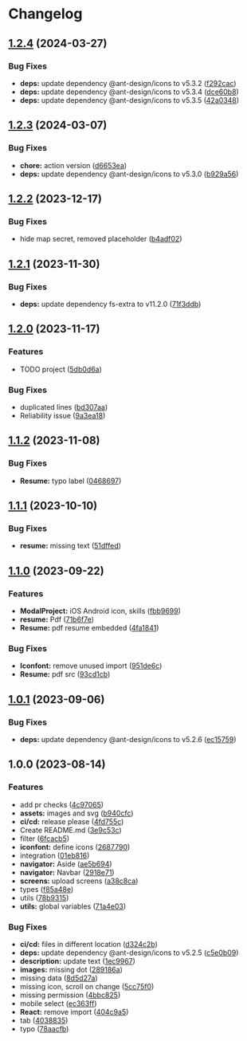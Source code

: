 # Changelog

## [1.2.4](https://github.com/LeleDallas/skillsfolio/compare/v1.2.3...v1.2.4) (2024-03-27)


### Bug Fixes

* **deps:** update dependency @ant-design/icons to v5.3.2 ([f292cac](https://github.com/LeleDallas/skillsfolio/commit/f292cac6cb6f2169c0569d50dc10b57c8fd099a2))
* **deps:** update dependency @ant-design/icons to v5.3.4 ([dce60b8](https://github.com/LeleDallas/skillsfolio/commit/dce60b8a530c8a46602fd62ad43ef3c2349ad214))
* **deps:** update dependency @ant-design/icons to v5.3.5 ([42a0348](https://github.com/LeleDallas/skillsfolio/commit/42a0348abdade2e5981c10dd9aa311212527f6a5))

## [1.2.3](https://github.com/LeleDallas/skillsfolio/compare/v1.2.2...v1.2.3) (2024-03-07)


### Bug Fixes

* **chore:** action version ([d6653ea](https://github.com/LeleDallas/skillsfolio/commit/d6653ea758e178f699fcb95eb4d8b4149716b14d))
* **deps:** update dependency @ant-design/icons to v5.3.0 ([b929a56](https://github.com/LeleDallas/skillsfolio/commit/b929a562ee2308968ef2aa84737d99f8b160b054))

## [1.2.2](https://github.com/LeleDallas/skillsfolio/compare/v1.2.1...v1.2.2) (2023-12-17)


### Bug Fixes

* hide map secret, removed placeholder ([b4adf02](https://github.com/LeleDallas/skillsfolio/commit/b4adf02ebf15ee65a2476539b7791ec461024a3f))

## [1.2.1](https://github.com/LeleDallas/skillsfolio/compare/v1.2.0...v1.2.1) (2023-11-30)


### Bug Fixes

* **deps:** update dependency fs-extra to v11.2.0 ([71f3ddb](https://github.com/LeleDallas/skillsfolio/commit/71f3ddba84def6b0cfe47b99a6d3e90300137555))

## [1.2.0](https://github.com/LeleDallas/skillsfolio/compare/v1.1.2...v1.2.0) (2023-11-17)


### Features

* TODO project ([5db0d6a](https://github.com/LeleDallas/skillsfolio/commit/5db0d6a7b6ee3d678b11546fb607f25b2f8303a5))


### Bug Fixes

* duplicated lines ([bd307aa](https://github.com/LeleDallas/skillsfolio/commit/bd307aa410a0e2bf1ac82b215f3db47b317d7635))
* Reliability issue ([9a3ea18](https://github.com/LeleDallas/skillsfolio/commit/9a3ea181ee9af3a29f8959f6247010ddca99478c))

## [1.1.2](https://github.com/LeleDallas/skillsfolio/compare/v1.1.1...v1.1.2) (2023-11-08)


### Bug Fixes

* **Resume:** typo label ([0468697](https://github.com/LeleDallas/skillsfolio/commit/0468697da234cdadb88d50b936ffcb41912700ae))

## [1.1.1](https://github.com/LeleDallas/skillsfolio/compare/v1.1.0...v1.1.1) (2023-10-10)


### Bug Fixes

* **resume:** missing text ([51dffed](https://github.com/LeleDallas/skillsfolio/commit/51dffed4661345aa88410f00e757ea0288da93c3))

## [1.1.0](https://github.com/LeleDallas/skillsfolio/compare/v1.0.1...v1.1.0) (2023-09-22)


### Features

* **ModalProject:** iOS Android icon, skills ([fbb9699](https://github.com/LeleDallas/skillsfolio/commit/fbb969925cb4f51995e9c4dc073d480138fb141b))
* **resume:** Pdf ([71b6f7e](https://github.com/LeleDallas/skillsfolio/commit/71b6f7ec54bf0a42d5300452dd2a5d47724cc950))
* **Resume:** pdf resume embedded ([4fa1841](https://github.com/LeleDallas/skillsfolio/commit/4fa1841715c2d2a8293d2fdb24792332abbf28b6))


### Bug Fixes

* **Iconfont:** remove unused import ([951de6c](https://github.com/LeleDallas/skillsfolio/commit/951de6c63db5749c9c52e39241d81b17f79557b0))
* **Resume:** pdf src ([93cd1cb](https://github.com/LeleDallas/skillsfolio/commit/93cd1cb0ffce17fa95b143dd8ae0d5e65d26a910))

## [1.0.1](https://github.com/LeleDallas/skillsfolio/compare/v1.0.0...v1.0.1) (2023-09-06)


### Bug Fixes

* **deps:** update dependency @ant-design/icons to v5.2.6 ([ec15759](https://github.com/LeleDallas/skillsfolio/commit/ec157599dc0d782ffb2869174f32122c328748b9))

## 1.0.0 (2023-08-14)


### Features

* add pr checks ([4c97065](https://github.com/LeleDallas/skillsfolio/commit/4c97065e070d87debe179ef30d67a6659d33ec1d))
* **assets:** images and svg ([b940cfc](https://github.com/LeleDallas/skillsfolio/commit/b940cfc65f8fb8bb2a1b82667d3f84cf8e50f927))
* **ci/cd:** release please ([4fd755c](https://github.com/LeleDallas/skillsfolio/commit/4fd755cb4007d3cbca8f1b6f2d442c8ce5b71915))
* Create README.md ([3e9c53c](https://github.com/LeleDallas/skillsfolio/commit/3e9c53c5a33cb9ecb0dc3b1c2be9730ea5b8526c))
* filter ([6fcacb5](https://github.com/LeleDallas/skillsfolio/commit/6fcacb5c98972248ff0f52cbe4bcc5c7bc8f5163))
* **iconfont:** define icons ([2687790](https://github.com/LeleDallas/skillsfolio/commit/2687790fcb569ada58f2c40c318ac200ea8317de))
* integration ([01eb816](https://github.com/LeleDallas/skillsfolio/commit/01eb81672fb7d7b42ae7d84a7ce516116629df07))
* **navigator:** Aside ([ae5b694](https://github.com/LeleDallas/skillsfolio/commit/ae5b694a91ef1fd0e71ddca7a47ee3640c42082a))
* **navigator:** Navbar ([2918e71](https://github.com/LeleDallas/skillsfolio/commit/2918e71aa7398192d5619c9eda199592a04e0620))
* **screens:** upload screens ([a38c8ca](https://github.com/LeleDallas/skillsfolio/commit/a38c8cabe9e980975a4d7203393a8b2f49e6e4bc))
* types ([f85a48e](https://github.com/LeleDallas/skillsfolio/commit/f85a48e52c6ee3f595698361baba489526b5388a))
* utils ([78b9315](https://github.com/LeleDallas/skillsfolio/commit/78b93153cf44d8a827ddba08cfd399d72f1fa0df))
* **utils:** global variables ([71a4e03](https://github.com/LeleDallas/skillsfolio/commit/71a4e037945a9082a98c78dc694ed4277ec5cfed))


### Bug Fixes

* **ci/cd:** files in different location ([d324c2b](https://github.com/LeleDallas/skillsfolio/commit/d324c2bb0bcdde457ee23bee725952ee77a5abc8))
* **deps:** update dependency @ant-design/icons to v5.2.5 ([c5e0b09](https://github.com/LeleDallas/skillsfolio/commit/c5e0b098ad9651ef8a7b0e307eb5c046e7e7e7db))
* **description:** update text ([1ec9967](https://github.com/LeleDallas/skillsfolio/commit/1ec9967a48c019426099a43ca2562a1d206c13a3))
* **images:** missing dot ([289186a](https://github.com/LeleDallas/skillsfolio/commit/289186a89243af06e066f3bebe3a8815f6982ec8))
* missing data ([8d5d27a](https://github.com/LeleDallas/skillsfolio/commit/8d5d27a4f267197434db7a2cc08a052a0e3faec1))
* missing icon, scroll on change ([5cc75f0](https://github.com/LeleDallas/skillsfolio/commit/5cc75f048cf3e1bbf5723d3f97008eda0e643e8d))
* missing permission ([4bbc825](https://github.com/LeleDallas/skillsfolio/commit/4bbc8258c99b5639f0e7bf09e917bf9b4a4fc444))
* mobile select ([ec363ff](https://github.com/LeleDallas/skillsfolio/commit/ec363ffc2e96a10f27e071b812e293b2a5ea3934))
* **React:** remove import ([404c9a5](https://github.com/LeleDallas/skillsfolio/commit/404c9a5149013e13469d55868f72400a26c8926c))
* tab ([4038835](https://github.com/LeleDallas/skillsfolio/commit/4038835c65a312b0110a452c4ab9542781243a75))
* typo ([78aacfb](https://github.com/LeleDallas/skillsfolio/commit/78aacfb38733a26b9af0700e8a5a3405e5c1a8fc))
